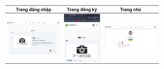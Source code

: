 | Trang đăng nhập                                                                                         | Trang đăng ký                                                                                              | Trang chủ                                                                                              |
| ------------------------------------------------------------------------------------------------------- | ---------------------------------------------------------------------------------------------------------- | ------------------------------------------------------------------------------------------------------ |
| ![Login](https://github.com/AdamITDEV/project-S-Commerce/raw/main/Screenshot%202025-06-16%20000457.png) | ![Register](https://github.com/AdamITDEV/project-S-Commerce/raw/main/Screenshot%202025-06-16%20000537.png) | ![Home](https://github.com/AdamITDEV/project-S-Commerce/raw/main/Screenshot%202025-06-16%20000616.png) |

